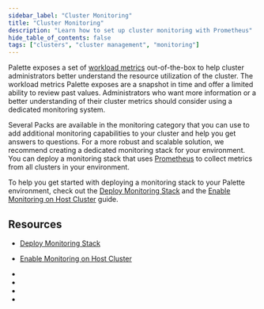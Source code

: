 ```yaml
---
sidebar_label: "Cluster Monitoring"
title: "Cluster Monitoring"
description: "Learn how to set up cluster monitoring with Prometheus"
hide_table_of_contents: false
tags: ["clusters", "cluster management", "monitoring"]
---
```


Palette exposes a set of [workload metrics](../workloads.md) out-of-the-box to help cluster administrators better
understand the resource utilization of the cluster. The workload metrics Palette exposes are a snapshot in time and
offer a limited ability to review past values. Administrators who want more information or a better understanding of
their cluster metrics should consider using a dedicated monitoring system.

Several Packs are available in the monitoring category that you can use to add additional monitoring capabilities to
your cluster and help you get answers to questions. For a more robust and scalable solution, we recommend creating a
dedicated monitoring stack for your environment. You can deploy a monitoring stack that uses
[Prometheus](https://prometheus.io/) to collect metrics from all clusters in your environment.

To help you get started with deploying a monitoring stack to your Palette environment, check out the
[Deploy Monitoring Stack](deploy-monitor-stack.md) and the [Enable Monitoring on Host Cluster](deploy-agent.md) guide.

## Resources

<!-- prettier-ignore-start -->

- [Deploy Monitoring Stack](deploy-monitor-stack.md)

- [Enable Monitoring on Host Cluster](deploy-agent.md)

- <VersionedLink text="Prometheus Operator Pack" url="/integrations/packs/?pack=prometheus-operator" />


- <VersionedLink text="Prometheus Agent Pack" url="/integrations/packs/?pack=prometheus-agent" />


- <VersionedLink text="Spectro Cluster Metrics Pack" url="/integrations/packs/?pack=spectro-cluster-metrics" />


- <VersionedLink text="Spectro Cloud Grafana Dashboards Pack" url="/integrations/packs/?pack=spectro-grafana-dashboards" />

<!-- prettier-ignore-end -->
